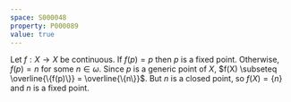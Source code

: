 ```yaml
---
space: S000048
property: P000089
value: true
---
```


Let $f: X \to X$ be continuous. If $f(p) = p$ then $p$ is a fixed point. Otherwise, $f(p) = n$ for some $n \in \omega$. Since $p$ is a generic point of $X$, $f(X) \subseteq \overline{\{f(p)\}} = \overline{\{n\}}$. But $n$ is a closed point, so $f(X) = \{n\}$ and $n$ is a fixed point.
